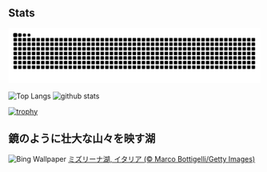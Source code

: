 ## Stats
<picture>
  <source media="(prefers-color-scheme: dark)" srcset="https://raw.githubusercontent.com/ba230t/ba230t/output/github-contribution-grid-snake-dark.svg">
  <source media="(prefers-color-scheme: light)" srcset="https://raw.githubusercontent.com/ba230t/ba230t/output/github-contribution-grid-snake.svg">
  <img alt="github contribution grid snake animation" src="https://raw.githubusercontent.com/ba230t/ba230t/output/github-contribution-grid-snake.svg">
</picture>

<p align="left">
  <img alt="Top Langs" height="150px" src="https://github-readme-stats.vercel.app/api/top-langs/?username=ba230t&layout=compact&theme=transparent" />
  <img alt="github stats" height="150px" src="https://github-readme-stats.vercel.app/api?username=ba230t&theme=transparent" />
</p>

[![trophy](https://github-profile-trophy.vercel.app/?username=ba230t&theme=transparent&column=7)](https://github.com/ryo-ma/github-profile-trophy)


<!-- Bing Wallpaper Start -->
## 鏡のように壮大な山々を映す湖
![Bing Wallpaper](https://www.bing.com/th?id=OHR.MisurinaLake_JA-JP7561735635_1920x1080.jpg&rf=LaDigue_1920x1080.jpg&pid=hp)
[ミズリーナ湖, イタリア (© Marco Bottigelli/Getty Images)](https://www.bing.com/search?q=%E3%83%9F%E3%82%BA%E3%83%AA%E3%83%BC%E3%83%8A%E6%B9%96&form=hpcapt&filters=HpDate%3a%2220241214_1500%22)
<!-- Bing Wallpaper End -->
